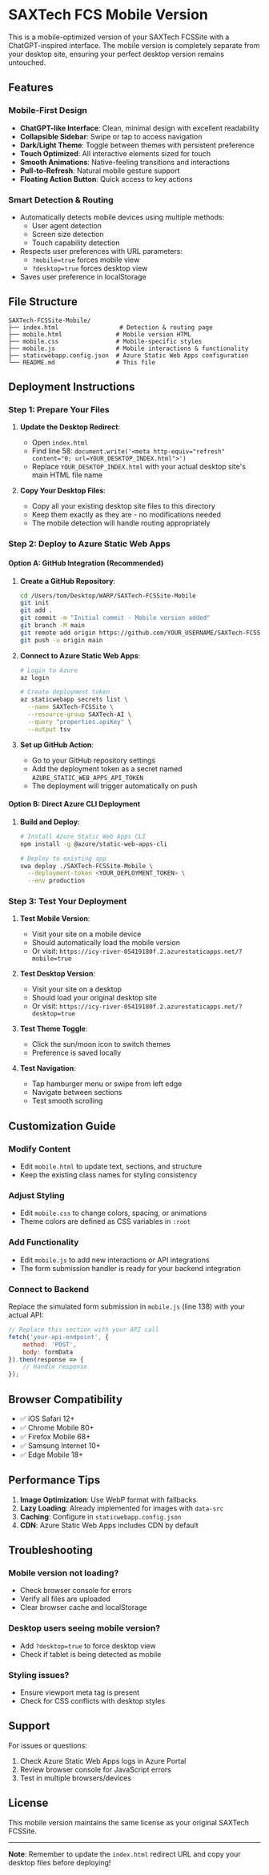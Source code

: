 # SAXTech FCS Mobile Version

This is a mobile-optimized version of your SAXTech FCSSite with a ChatGPT-inspired interface. The mobile version is completely separate from your desktop site, ensuring your perfect desktop version remains untouched.

## Features

### Mobile-First Design
- **ChatGPT-like Interface**: Clean, minimal design with excellent readability
- **Collapsible Sidebar**: Swipe or tap to access navigation
- **Dark/Light Theme**: Toggle between themes with persistent preference
- **Touch Optimized**: All interactive elements sized for touch
- **Smooth Animations**: Native-feeling transitions and interactions
- **Pull-to-Refresh**: Natural mobile gesture support
- **Floating Action Button**: Quick access to key actions

### Smart Detection & Routing
- Automatically detects mobile devices using multiple methods:
  - User agent detection
  - Screen size detection
  - Touch capability detection
- Respects user preferences with URL parameters:
  - `?mobile=true` forces mobile view
  - `?desktop=true` forces desktop view
- Saves user preference in localStorage

## File Structure

```
SAXTech-FCSSite-Mobile/
├── index.html                 # Detection & routing page
├── mobile.html               # Mobile version HTML
├── mobile.css                # Mobile-specific styles
├── mobile.js                 # Mobile interactions & functionality
├── staticwebapp.config.json  # Azure Static Web Apps configuration
└── README.md                 # This file
```

## Deployment Instructions

### Step 1: Prepare Your Files

1. **Update the Desktop Redirect**:
   - Open `index.html`
   - Find line 58: `document.write('<meta http-equiv="refresh" content="0; url=YOUR_DESKTOP_INDEX.html">')`
   - Replace `YOUR_DESKTOP_INDEX.html` with your actual desktop site's main HTML file name

2. **Copy Your Desktop Files**:
   - Copy all your existing desktop site files to this directory
   - Keep them exactly as they are - no modifications needed
   - The mobile detection will handle routing appropriately

### Step 2: Deploy to Azure Static Web Apps

#### Option A: GitHub Integration (Recommended)

1. **Create a GitHub Repository**:
   ```bash
   cd /Users/tom/Desktop/WARP/SAXTech-FCSSite-Mobile
   git init
   git add .
   git commit -m "Initial commit - Mobile version added"
   git branch -M main
   git remote add origin https://github.com/YOUR_USERNAME/SAXTech-FCSSite.git
   git push -u origin main
   ```

2. **Connect to Azure Static Web Apps**:
   ```bash
   # Login to Azure
   az login
   
   # Create deployment token
   az staticwebapp secrets list \
     --name SAXTech-FCSSite \
     --resource-group SAXTech-AI \
     --query "properties.apiKey" \
     --output tsv
   ```

3. **Set up GitHub Action**:
   - Go to your GitHub repository settings
   - Add the deployment token as a secret named `AZURE_STATIC_WEB_APPS_API_TOKEN`
   - The deployment will trigger automatically on push

#### Option B: Direct Azure CLI Deployment

1. **Build and Deploy**:
   ```bash
   # Install Azure Static Web Apps CLI
   npm install -g @azure/static-web-apps-cli
   
   # Deploy to existing app
   swa deploy ./SAXTech-FCSSite-Mobile \
     --deployment-token <YOUR_DEPLOYMENT_TOKEN> \
     --env production
   ```

### Step 3: Test Your Deployment

1. **Test Mobile Version**:
   - Visit your site on a mobile device
   - Should automatically load the mobile version
   - Or visit: `https://icy-river-05419180f.2.azurestaticapps.net/?mobile=true`

2. **Test Desktop Version**:
   - Visit your site on a desktop
   - Should load your original desktop site
   - Or visit: `https://icy-river-05419180f.2.azurestaticapps.net/?desktop=true`

3. **Test Theme Toggle**:
   - Click the sun/moon icon to switch themes
   - Preference is saved locally

4. **Test Navigation**:
   - Tap hamburger menu or swipe from left edge
   - Navigate between sections
   - Test smooth scrolling

## Customization Guide

### Modify Content
- Edit `mobile.html` to update text, sections, and structure
- Keep the existing class names for styling consistency

### Adjust Styling
- Edit `mobile.css` to change colors, spacing, or animations
- Theme colors are defined as CSS variables in `:root`

### Add Functionality
- Edit `mobile.js` to add new interactions or API integrations
- The form submission handler is ready for your backend integration

### Connect to Backend
Replace the simulated form submission in `mobile.js` (line 138) with your actual API:
```javascript
// Replace this section with your API call
fetch('your-api-endpoint', {
    method: 'POST',
    body: formData
}).then(response => {
    // Handle response
});
```

## Browser Compatibility

- ✅ iOS Safari 12+
- ✅ Chrome Mobile 80+
- ✅ Firefox Mobile 68+
- ✅ Samsung Internet 10+
- ✅ Edge Mobile 18+

## Performance Tips

1. **Image Optimization**: Use WebP format with fallbacks
2. **Lazy Loading**: Already implemented for images with `data-src`
3. **Caching**: Configure in `staticwebapp.config.json`
4. **CDN**: Azure Static Web Apps includes CDN by default

## Troubleshooting

### Mobile version not loading?
- Check browser console for errors
- Verify all files are uploaded
- Clear browser cache and localStorage

### Desktop users seeing mobile version?
- Add `?desktop=true` to force desktop view
- Check if tablet is being detected as mobile

### Styling issues?
- Ensure viewport meta tag is present
- Check for CSS conflicts with desktop styles

## Support

For issues or questions:
1. Check Azure Static Web Apps logs in Azure Portal
2. Review browser console for JavaScript errors
3. Test in multiple browsers/devices

## License

This mobile version maintains the same license as your original SAXTech FCSSite.

---

**Note**: Remember to update the `index.html` redirect URL and copy your desktop files before deploying!

